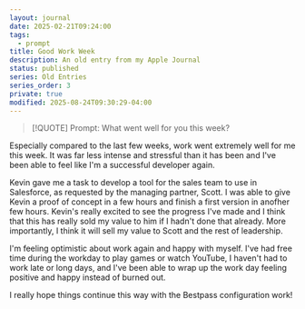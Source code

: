 ```yaml
---
layout: journal
date: 2025-02-21T09:24:00
tags:
  - prompt
title: Good Work Week
description: An old entry from my Apple Journal
status: published
series: Old Entries
series_order: 3
private: true
modified: 2025-08-24T09:30:29-04:00
---
```

> [!QUOTE] Prompt: What went well for you this week?

Especially compared to the last few weeks, work went extremely well for me this week. It was far less intense and stressful than it has been and I've been able to feel like I'm a successful developer again.

Kevin gave me a task to develop a tool for the sales team to use in Salesforce, as requested by the managing partner, Scott. I was able to give Kevin a proof of concept in a few hours and finish a first version in anofher few hours. Kevin's really excited to see the progress I've made and I think that this has really sold my value to him if I hadn't done that already. More importantly, I think it will sell my value to Scott and the rest of leadership.

I'm feeling optimistic about work again and happy with myself. I've had free time during the workday to play games or watch YouTube, I haven't had to work late or long days, and I've been able to wrap up the work day feeling positive and happy instead of burned out.

I really hope things continue this way with the Bestpass configuration work!